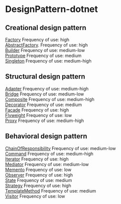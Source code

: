 # DesignPattern-dotnet
## Creational design pattern
[Factory](Creational/Factory/docs/README.md)  Frequency of use: high <br>
[AbstractFactory](Creational/AbstractFactory/docs/README.md).  Frequency of use: high<br>
[Builder](Creational/Builder/docs/README.md)  Frequency of use: medium-low<br>
[Prototype](Creational/Prototype/docs/README.md)  Frequency of use: medium<br>
[Singleton](Creational/Singleton/docs/README.md)  Frequency of use: medium-high<br>

## Structural design pattern
[Adapter](Structural/Adapter/docs/README.md)  Frequency of use: medium-high<br>
[Bridge](Structural/Bridge/docs/README.md)  Frequency of use: medium-low<br>
[Composite](Structural/Composite/docs/README.md)  Frequency of use: medium-high<br>
[Decorator](Structural/Decorator/docs/README.md)  Frequency of use: medium<br>
[Facade](Structural/Facade/docs/README.md)  Frequency of use: high<br>
[Flyweight](Structural/Flyweight/docs/README.md)  Frequency of use: low<br>
[Proxy](Structural/Proxy/docs/README.md)  Frequency of use: medium-high<br>

## Behavioral design pattern
[ChainOfResponsibility](Behavioral/ChainOfResponsibility/docs/README.md)  Frequency of use: medium-low<br>
[Command](Behavioral/Command/docs/README.md)  Frequency of use: medium-high<br>
[Iterator](Behavioral/Iterator/docs/README.md)  Frequency of use: high<br>
[Mediator](Behavioral/Mediator/docs/README.md)  Frequency of use: medium-low<br>
[Memento](Behavioral/Memento/docs/README.md)  Frequency of use: low<br>
[Observer](Behavioral/Observer/docs/README.md)  Frequency of use: high<br>
[State](Behavioral/State/docs/README.md)  Frequency of use: medium<br>
[Strategy](Behavioral/Strategy/docs/README.md)  Frequency of use: high<br>
[TemplateMethod](Behavioral/TemplateMethod/docs/README.md)  Frequency of use: medium<br>
[Visitor](Behavioral/Visitor/docs/README.md)  Frequency of use: low<br>
